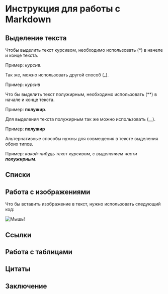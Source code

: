 # Инструкция для работы с Markdown

## Выделение текста

Чтобы выделить текст курсивом, необходимо использовать (*) в начеле и конце текста. 

Пример: *курсив*.

Так же, можно использовать другой способ (_).

Пример: _курсив_

Что бы выделить текст полужирным, необходимо использовать (**) в начале и конце текста.

Пример: **полужир**.

Для выделения текста полужирным так же можно использовать (__).

Пример: __полужир__

Альтернативные способы нужны для совмещения в тексте выделения обоих типов.

Пример: _какой-нибудь текст курсивом, с выделением части **полужирным**_.

## Списки

## Работа с изображениями

Что бы вставить изображение в текст, нужно использовать следующий код:

![Мышь!](jyGdYLdW0Us.jpg)

## Ссылки

## Работа с таблицами

## Цитаты

## Заключение
